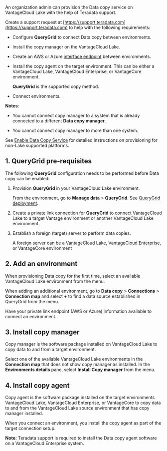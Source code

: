 An organization admin can provision the Data copy service on VantageCloud Lake with the help of Teradata support.

Create a support request at [https://support.teradata.com](https://support.teradata.com) to help with the following requirements:

-   Configure **QueryGrid** to connect Data copy between environments.


-   Install the copy manager on the VantageCloud Lake.


-   Create an AWS or Azure [interface endpoint](dvp1707442265467.md) between environments.


-   Install the copy agent on the target environment. This can be either a VantageCloud Lake, VantageCloud Enterprise, or VantageCore environment.

    **QueryGrid** is the supported copy method.


-   Connect environments.


**Notes**:

-   You cannot connect copy manager to a system that is already connected to a different **Data copy manager**.


-   You cannot connect copy manager to more than one system.


See [Enable Data Copy Service](https://docs.teradata.com/access/sources/dita/topic?dita:topicPath=zmv1694773546514.dita&utm_source=console&utm_medium=iph) for detailed instructions on provisioning for non-Lake supported platforms.

## 1. QueryGrid pre-requisites


The following **QueryGrid** configuration needs to be performed before Data copy can be enabled:

1.  Provision **QueryGrid** in your VantageCloud Lake environment.

    From the environment, go to **Manage data** > **QueryGrid**. See [QueryGrid deployment](wrw1640282047881.md).


1.  Create a private link connection for **QueryGrid** to connect VantageCloud Lake to a target Vantage environment or another VantageCloud Lake environment.


1.  Establish a foreign (target) server to perform data copies.

    A foreign server can be a VantageCloud Lake, VantageCloud Enterprise, or VantageCore environment


## 2. Add an environment


When provisioning Data copy for the first time, select an available VantageCloud Lake environment from the menu.

When adding an additional environment, go to **Data copy** > **Connections** > **Connection map** and select **+** to find a data source established in QueryGrid from the menu.

Have your private link endpoint (AWS or Azure) information available to connect an environment.

## 3. Install copy manager


Copy manager is the software package installed on VantageCloud Lake to copy data to and from a target environment.

Select one of the available VantageCloud Lake environments in the **Connection map** that does not show copy manager as installed. In the **Environments details** pane, select **Install Copy manager** from the menu.

## 4. Install copy agent


Copy agent is the software package installed on the target environments VantageCloud Lake, VantageCloud Enterprise, or VantageCore to copy data to and from the VantageCloud Lake source environment that has copy manager installed.

When you connect an environment, you install the copy agent as part of the target connection setup.

**Note:** Teradata support is required to install the Data copy agent software on a VantageCloud Enterprise system.

